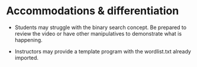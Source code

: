# Accommodations & differentiation

- Students may struggle with the binary search concept. Be prepared to review the video or have other manipulatives to demonstrate what is happening.
  
- Instructors may provide a template program with the wordlist.txt already imported.
